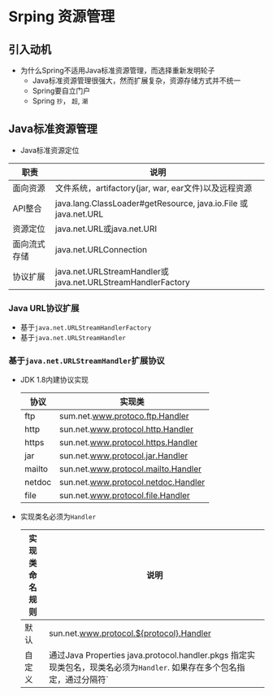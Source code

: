 # Srping 资源管理

## 引入动机

- 为什么Spring不适用Java标准资源管理，而选择重新发明轮子
  - Java标准资源管理很强大，然而扩展复杂，资源存储方式并不统一
  - Spring要自立门户
  - Spring `抄`， `超`, `潮`

## Java标准资源管理

- Java标准资源定位

| 职责         | 说明                                                         |
| ------------ | ------------------------------------------------------------ |
| 面向资源     | 文件系统，artifactory(jar, war, ear文件)以及远程资源         |
| API整合      | java.lang.ClassLoader#getResource, java.io.File 或 java.net.URL |
| 资源定位     | java.net.URL或java.net.URI                                   |
| 面向流式存储 | java.net.URLConnection                                       |
| 协议扩展     | java.net.URLStreamHandler或java.net.URLStreamHandlerFactory  |

### Java URL协议扩展

- 基于`java.net.URLStreamHandlerFactory`
- 基于`java.net.URLStreamHandler`

### 基于`java.net.URLStreamHandler`扩展协议

- JDK 1.8内建协议实现

  | 协议   | 实现类                              |
  | ------ | ----------------------------------- |
  | ftp    | sum.net.www.protoco.ftp.Handler     |
  | http   | sun.net.www.protocol.http.Handler   |
  | https  | sun.net.www.protocol.https.Handler  |
  | jar    | sun.net.www.protocol.jar.Handler    |
  | mailto | sun.net.www.protocol.mailto.Handler |
  | netdoc | sun.net.www.protocol.netdoc.Handler |
  | file   | sun.net.www.protocol.file.Handler   |

- 实现类名必须为`Handler`

  | 实现类命名规则 | 说明                                                         |
  | -------------- | ------------------------------------------------------------ |
  | 默认           | sun.net.www.protocol.${protocol}.Handler                     |
  | 自定义         | 通过Java Properties java.protocol.handler.pkgs 指定实现类包名，现类名必须为`Handler`. 如果存在多个包名指定，通过分隔符`|` |

  